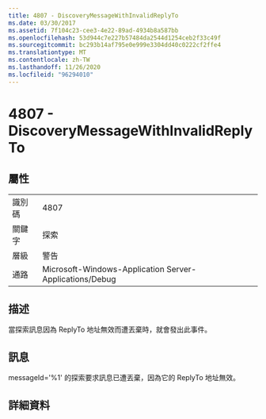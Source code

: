 ```yaml
---
title: 4807 - DiscoveryMessageWithInvalidReplyTo
ms.date: 03/30/2017
ms.assetid: 7f104c23-cee3-4e22-89ad-4934b8a587bb
ms.openlocfilehash: 53d944c7e227b57484da2544d1254ceb2f33c49f
ms.sourcegitcommit: bc293b14af795e0e999e3304dd40c0222cf2ffe4
ms.translationtype: MT
ms.contentlocale: zh-TW
ms.lasthandoff: 11/26/2020
ms.locfileid: "96294010"
---
```

# <a name="4807---discoverymessagewithinvalidreplyto"></a>4807 - DiscoveryMessageWithInvalidReplyTo

## <a name="properties"></a>屬性  
  
|||  
|-|-|  
|識別碼|4807|  
|關鍵字|探索|  
|層級|警告|  
|通路|Microsoft-Windows-Application Server-Applications/Debug|  
  
## <a name="description"></a>描述  

 當探索訊息因為 ReplyTo 地址無效而遭丟棄時，就會發出此事件。  
  
## <a name="message"></a>訊息  

 messageId='%1' 的探索要求訊息已遭丟棄，因為它的 ReplyTo 地址無效。  
  
## <a name="details"></a>詳細資料
